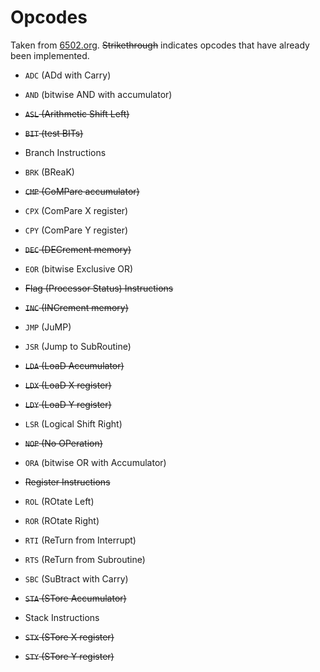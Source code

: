 # Opcodes

Taken from [6502.org](http://www.6502.org/tutorials/6502opcodes.html). ~~Strikethrough~~ indicates opcodes that have already been implemented.

* `ADC` (ADd with Carry)

* `AND` (bitwise AND with accumulator)

* ~~`ASL` (Arithmetic Shift Left)~~

* ~~`BIT` (test BITs)~~

* Branch Instructions

* `BRK` (BReaK)

* ~~`CMP` (CoMPare accumulator)~~

* `CPX` (ComPare X register)

* `CPY` (ComPare Y register)

* ~~`DEC` (DECrement memory)~~

* `EOR` (bitwise Exclusive OR)

* ~~Flag (Processor Status) Instructions~~

* ~~`INC` (INCrement memory)~~

* `JMP` (JuMP)

* `JSR` (Jump to SubRoutine)

* ~~`LDA` (LoaD Accumulator)~~

* ~~`LDX` (LoaD X register)~~

* ~~`LDY` (LoaD Y register)~~

* `LSR` (Logical Shift Right)

* ~~`NOP` (No OPeration)~~

* `ORA` (bitwise OR with Accumulator)

* ~~Register Instructions~~

* `ROL` (ROtate Left)

* `ROR` (ROtate Right)

* `RTI` (ReTurn from Interrupt)

* `RTS` (ReTurn from Subroutine)

* `SBC` (SuBtract with Carry)

* ~~`STA` (STore Accumulator)~~

* Stack Instructions

* ~~`STX` (STore X register)~~

* ~~`STY` (STore Y register)~~